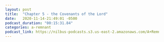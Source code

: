 ```yaml
---
layout: post
title:  "Chapter 5 - the Covenants of the Lord"
date:   2020-11-14-21:49:01 -0500
podcast_duration: "00:15:31.84"
categories: a-remnant
podcast_link: https://nilbus-podcasts.s3.us-east-2.amazonaws.com/A+Remnant+Shall+Return/05+-+Chapter+Five+-+the+Covenants+of+the+Lord.mp3
---
```

